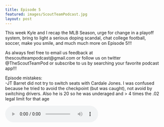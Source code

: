 ```yaml
---
title: Episode 5
featured: images/ScoutTeamPodcast.jpg
layout: post
---
```


<p>This week Kyle and I recap the MLB Season, urge for change in a playoff system, bring to light a serious doping scandal, chat college football, soccer, make you smile, and much much more on Episode 5!!! </p>
<p>As always feel free to email us feedback at thescoutteampodcast@gmail.com or follow us on twitter @TheScoutTeamPod or subscribe to us by searching your favorite podcast app!!!</p>
<p>Episode mistakes: 
<br>-JT Barret did not try to switch seats with Cardale Jones. I was confused because he tried to avoid the checkpoint (but was caught), not avoid by switching drivers. Also he is 20 so he was underaged and > 4 times the .02 legal limit for that age</p>
<audio controls>
  <source src="/assets/audios/episode5.m4a" type="audio/mpeg">
Your browser does not support the audio element.
</audio>
<br>